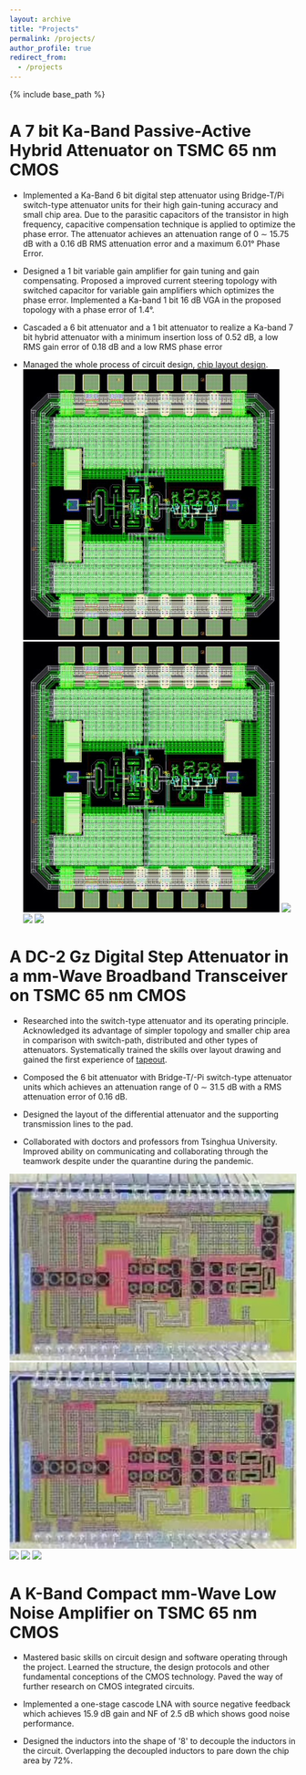 ```yaml
---
layout: archive
title: "Projects"
permalink: /projects/
author_profile: true
redirect_from:
  - /projects
---
```


{% include base_path %}


A 7 bit Ka-Band Passive-Active Hybrid Attenuator on TSMC 65 nm CMOS
======
- Implemented a  Ka-Band  6 bit digital step attenuator using Bridge-T/Pi switch-type attenuator units for their high gain-tuning accuracy and small chip area. Due to the parasitic capacitors of the transistor in high frequency, capacitive compensation technique is applied to  optimize the phase error. The attenuator achieves an attenuation range of 0 $\sim$ 15.75 dB  with a 0.16 dB RMS attenuation error and a maximum 6.01° Phase Error.

- Designed a 1 bit variable gain amplifier for gain tuning and gain compensating. Proposed a improved current steering topology with switched capacitor for variable gain amplifiers which optimizes the phase error. Implemented a  Ka-band  1 bit 16 dB VGA in the proposed topology with a phase error of 1.4°.

- Cascaded a  6 bit attenuator and a 1 bit attenuator to realize a Ka-band 7 bit hybrid attenuator with a minimum insertion loss of 0.52 dB, a low RMS gain error of 0.18 dB and a low RMS phase error

- Managed the whole process of circuit design, [chip layout design](chip1.png).
![](chip1.png)
![](../chip1.png) 
![](https://haechl.github.io/Zhi.Xie.github.io/chip1.png) 
![]("https://haechl.github.io/Zhi.Xie.github.io/chip1.png") 
![]("https://haechl.github.io/Zhi.Xie.github.io/images/chip1.png") 
  
 


A  DC-2 Gz Digital Step Attenuator in a mm-Wave Broadband Transceiver on TSMC 65 nm CMOS
======
- Researched into the switch-type attenuator and its operating principle. Acknowledged its advantage of simpler topology and smaller chip area in comparison with switch-path, distributed and other types of attenuators. Systematically trained the skills over layout drawing and gained the first experience of [tapeout](chip2.png).
  
- Composed the 6 bit attenuator with Bridge-T/-Pi switch-type attenuator units which achieves an attenuation range of 0 $\sim$ 31.5 dB  with a RMS attenuation error of 0.16 dB.
  
- Designed the layout of the differential attenuator and the supporting transmission lines to the pad.
  
- Collaborated with doctors and professors from Tsinghua University. Improved ability on communicating and collaborating through the teamwork despite under the quarantine during the pandemic.
  
![](chip2.png)
![](../chip2.png) 
![](https://haechl.github.io/Zhi.Xie.github.io/chip2.png) 
![]("https://haechl.github.io/Zhi.Xie.github.io/chip2.png") 
![]("https://haechl.github.io/Zhi.Xie.github.io/images/chip2.png") 

A K-Band Compact mm-Wave Low Noise Amplifier on TSMC 65 nm CMOS  
======
- Mastered basic skills on circuit design and software operating through the project. Learned the structure, the design protocols and other fundamental conceptions of the CMOS technology. Paved the way of further research on CMOS integrated circuits.
  
- Implemented a one-stage cascode LNA with source negative feedback which achieves 15.9 dB gain and NF of 2.5 dB which shows good noise performance. 

- Designed the inductors into the shape of '8' to decouple the inductors in the circuit. Overlapping the decoupled inductors to pare down the chip area by 72%.
 
